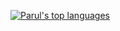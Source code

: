 [![Parul's top languages](https://github-readme-stats.vercel.app/api/top-langs/?username=CodeWithParul&theme=blue-green)](https://github.com/CodeWithParul/github-readme-stats)
